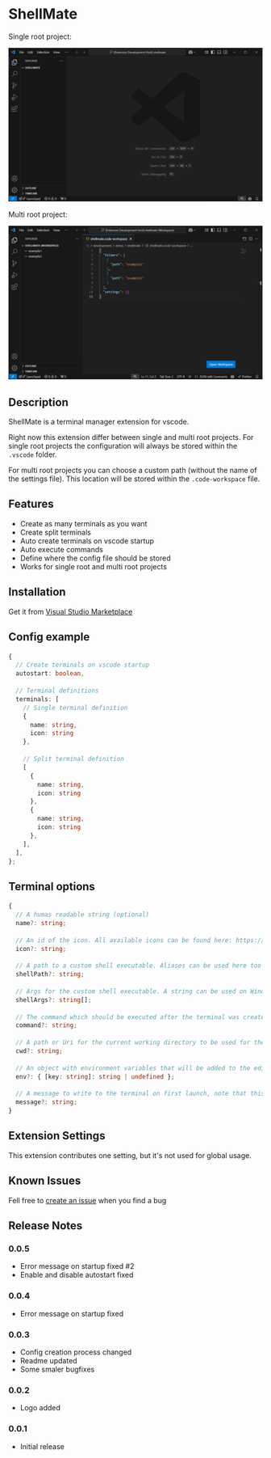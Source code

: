 # ShellMate

Single root project:

![ShellMate Demo - Single root](./assets/shellmate-demo1.gif)

Multi root project:

![ShellMate Demo - Multi root](./assets/shellmate-demo2.gif)

## Description

ShellMate is a terminal manager extension for vscode.

Right now this extension differ between single and multi root projects. For single root projects the configuration will always be stored within the `.vscode` folder.

For multi root projects you can choose a custom path (without the name of the settings file). This location will be stored within the `.code-workspace` file.

## Features

- Create as many terminals as you want
- Create split terminals
- Auto create terminals on vscode startup
- Auto execute commands
- Define where the config file should be stored
- Works for single root and multi root projects

## Installation

Get it from [Visual Studio Marketplace](https://marketplace.visualstudio.com/items?itemName=Dawosch.shellmate)

## Config example

```typescript
{
  // Create terminals on vscode startup
  autostart: boolean,

  // Terminal definitions
  terminals: [
    // Single terminal definition
    {
      name: string,
      icon: string
    },

    // Split terminal definition
    [
      {
        name: string,
        icon: string
      },
      {
        name: string,
        icon: string
      },
    ],
  ],
};
```

## Terminal options

```typescript
{
  // A humas readable string (optional)
  name?: string;

  // An id of the icon. All available icons can be found here: https://code.visualstudio.com/api/references/icons-in-labels#icon-listing
  icon?: string;

  // A path to a custom shell executable. Aliases can be used here too
  shellPath?: string;

  // Args for the custom shell executable. A string can be used on Windows only which allows specifying shell args in command-line format.
  shellArgs?: string[];

  // The command which should be executed after the terminal was created
  command?: string;

  // A path or Uri for the current working directory to be used for the terminal
  cwd?: string;

  // An object with environment variables that will be added to the editor process
  env?: { [key: string]: string | undefined };

  // A message to write to the terminal on first launch, note that this is not sent to the process but, rather written directly to the terminal. This supports escape sequences such a setting text style
  message?: string;
}
```

## Extension Settings

This extension contributes one setting, but it's not used for global usage.

## Known Issues

Fell free to [create an issue](https://github.com/dawosch/shellmate) when you find a bug

## Release Notes

### 0.0.5

- Error message on startup fixed #2
- Enable and disable autostart fixed 

### 0.0.4

- Error message on startup fixed

### 0.0.3

- Config creation process changed
- Readme updated
- Some smaler bugfixes

### 0.0.2

- Logo added

### 0.0.1

- Initial release
